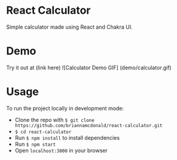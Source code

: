 # React Calculator
Simple calculator made using React and Chakra UI.

# Demo
Try it out at (link here)
![Calculator Demo GIF] (demo/calculator.gif)

# Usage
To run the project locally in development mode:
* Clone the repo with  `$ git clone https://github.com/briannamcdonald/react-calculator.git`
* `$ cd react-calculator`
* Run  `$ npm install`  to install dependencies
* Run  `$ npm start`
* Open  `localhost:3000`  in your browser
